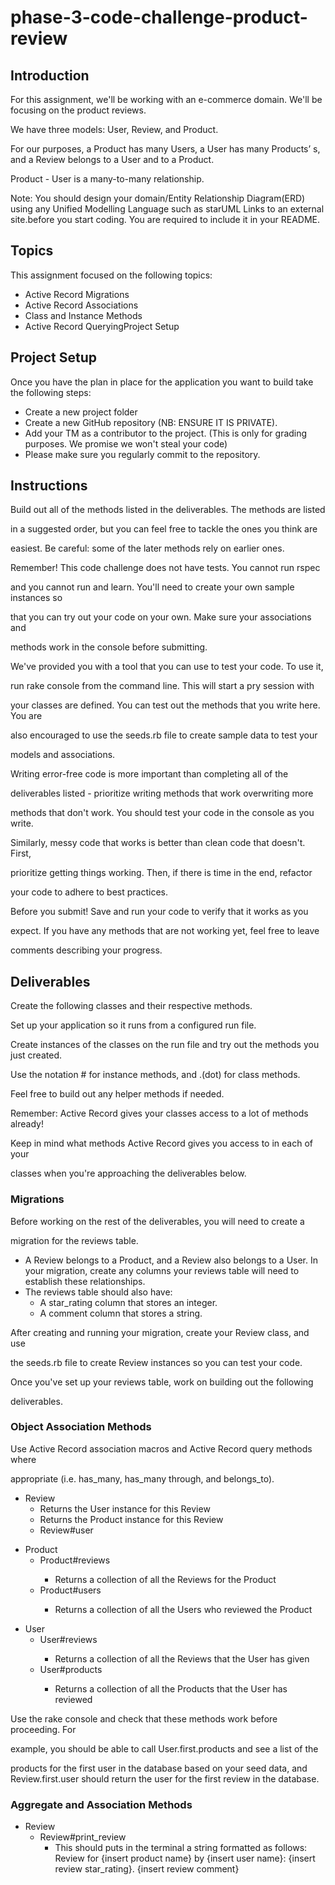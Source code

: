# phase-3-code-challenge-product-review

## Introduction

For this assignment, we'll be working with an e-commerce domain. We'll be focusing on the product reviews.

 

We have three models: User, Review, and Product.

 

For our purposes, a Product has many Users, a User has many Products’ s, and a Review belongs to a User and to a Product.

 

Product - User is a many-to-many relationship.

 

Note: You should design your domain/Entity Relationship Diagram(ERD) using any Unified Modelling Language such as starUML Links to an external site.before you start coding. You are required to include it in your README.

## Topics

This assignment focused on the following topics:
<ul>
 <li>Active Record Migrations</li>
 <li>Active Record Associations</li>
 <li>Class and Instance Methods</li>
 <li>Active Record QueryingProject Setup</li>
</ul>

## Project Setup

Once you have the plan in place for the application you want to build take the following steps:
<ul>
 <li>Create a new project folder</li>
 <li>Create a new GitHub repository (NB: ENSURE IT IS PRIVATE).</li>
 <li>Add your TM as a contributor to the project. (This is only for grading purposes. We promise we won't steal your code)</li>
 <li>Please make sure you regularly commit to the repository.</li>
</ul>

## Instructions

Build out all of the methods listed in the deliverables. The methods are listed

in a suggested order, but you can feel free to tackle the ones you think are

easiest. Be careful: some of the later methods rely on earlier ones.

 

Remember! This code challenge does not have tests. You cannot run rspec

and you cannot run and learn. You'll need to create your own sample instances so

that you can try out your code on your own. Make sure your associations and

methods work in the console before submitting.

 

We've provided you with a tool that you can use to test your code. To use it,

run rake console from the command line. This will start a pry session with

your classes are defined. You can test out the methods that you write here. You are

also encouraged to use the seeds.rb file to create sample data to test your

models and associations.

 

Writing error-free code is more important than completing all of the

deliverables listed - prioritize writing methods that work overwriting more

methods that don't work. You should test your code in the console as you write.

 

Similarly, messy code that works is better than clean code that doesn't. First,

prioritize getting things working. Then, if there is time in the end, refactor

your code to adhere to best practices.

 

Before you submit! Save and run your code to verify that it works as you

expect. If you have any methods that are not working yet, feel free to leave

comments describing your progress.

## Deliverables

Create the following classes and their respective methods.

Set up your application so it runs from a configured run file. 

Create instances of the classes on the run file and try out the methods you just created.

Use the notation # for instance methods, and .(dot) for class methods.

Feel free to build out any helper methods if needed.

 

Remember: Active Record gives your classes access to a lot of methods already!

Keep in mind what methods Active Record gives you access to in each of your

classes when you're approaching the deliverables below.

### Migrations

Before working on the rest of the deliverables, you will need to create a

migration for the reviews table.

<ul>
 <li>A Review belongs to a Product, and a Review also belongs to a User. In your migration, create any columns your reviews table will need to establish   these relationships.</li>
 <li>The reviews table should also have:
  <ul>
   <li>A star_rating column that stores an integer.</li>
   <li>A comment column that stores a string.</li>
  </ul>
 </li>
</ul>

After creating and running your migration, create your Review class, and use

the seeds.rb file to create Review instances so you can test your code.

 

Once you've set up your reviews table, work on building out the following

deliverables.

### Object Association Methods

Use Active Record association macros and Active Record query methods where

appropriate (i.e. has_many, has_many through, and belongs_to).


<ul>
 <li>Review
  <ul>
   <li>Returns the User instance for this Review</li>
   <li>Returns the Product instance for this Review</li>
   <li>Review#user</li>
   <li<Review#product</li>
  </ul>
 </li>
</ul>

<ul>
 <li>Product
  <ul>
   <li>Product#reviews</li>
   <ul>
    <li>Returns a collection of all the Reviews for the Product</li>
   </ul>
   <li>Product#users</li>
   <ul>
    <li>Returns a collection of all the Users who reviewed the Product</li>
   </ul>
  </ul>
 </li>
</ul>

<ul>
 <li>User
  <ul>
   <li>User#reviews</li>
   <ul>
    <li>Returns a collection of all the Reviews that the User has given</li>
   </ul>
   <li>User#products</li>
   <ul>
    <li>Returns a collection of all the Products that the User has reviewed</li>
   </ul>
  </ul>
 </li>
</ul>



Use the rake console and check that these methods work before proceeding. For

example, you should be able to call User.first.products and see a list of the

products for the first user in the database based on your seed data, and Review.first.user should return the user for the first review in the database.


###  Aggregate and Association Methods

<ul>
 <li>Review
  <ul>
   <li>Review#print_review
    <ul>
     <li>This should puts in the terminal a string formatted as follows: Review for {insert product name} by {insert user name}: {insert review       star_rating}. {insert review comment}</li>
    </ul>
   </li>
  </ul>
 </li>
</ul>
